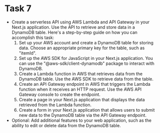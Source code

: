 # Task 7
- Create a serverless API using AWS Lambda and API Gateway in your Next.js application. Use the API to retrieve and store data in a DynamoDB table. Here's a step-by-step guide on how you can accomplish this task:
    1. Set up your AWS account and create a DynamoDB table for storing data. Choose an appropriate primary key for the table, such as "itemId".
    2. Set up the AWS SDK for JavaScript in your Next.js application. You can use the "@aws-sdk/client-dynamodb" package to interact with DynamoDB.
    3. Create a Lambda function in AWS that retrieves data from the DynamoDB table. Use the AWS SDK to retrieve data from the table.
    4. Create an API Gateway endpoint in AWS that triggers the Lambda function when it receives an HTTP request. Use the AWS API Gateway console to create the endpoint.
    5. Create a page in your Next.js application that displays the data retrieved from the Lambda function.
    6. Create a form in your Next.js application that allows users to submit new data to the DynamoDB table via the API Gateway endpoint.
- Optional: Add additional features to your web application, such as the ability to edit or delete data from the DynamoDB table.
